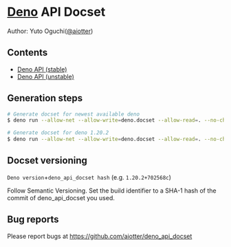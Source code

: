 [Deno](https://deno.land) API Docset
=======================

Author: Yuto Oguchi([@aiotter](https://github.com/aiotter))

## Contents
* [Deno API (stable)](https://doc.deno.land/deno/stable)
* [Deno API (unstable)](https://doc.deno.land/deno/unstable)

## Generation steps
```bash
# Generate docset for newest available deno
$ deno run --allow-net --allow-write=deno.docset --allow-read=. --no-check "https://raw.githubusercontent.com/aiotter/deno_api_docset/master/main.ts"

# Generate docset for deno 1.20.2
$ deno run --allow-net --allow-write=deno.docset --allow-read=. --no-check  "https://raw.githubusercontent.com/aiotter/deno_api_docset/master/main.ts" v1.20.2
```

## Docset versioning
`Deno version`+`deno_api_docset hash`
(e.g. `1.20.2+702568c`)

Follow Semantic Versioning.
Set the build identifier to a SHA-1 hash of the commit of deno_api_docset you used.

## Bug reports
Please report bugs at <https://github.com/aiotter/deno_api_docset>

